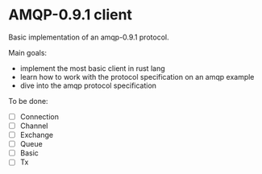 # AMQP-0.9.1 client
Basic implementation of an amqp-0.9.1 protocol.

Main goals:
- implement the most basic client in rust lang
- learn how to work with the protocol specification on an amqp example
- dive into the amqp protocol specification

To be done:
- [ ] Connection
- [ ] Channel
- [ ] Exchange
- [ ] Queue
- [ ] Basic
- [ ] Tx
